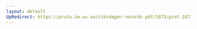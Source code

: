 ```yaml
---
layout: default
UpRedirect: https://pruto.im.uu.se/riksdagen-records-pdf/1873/prot-1873--ak--322/prot-1873--ak--322_035.pdf
---
```

